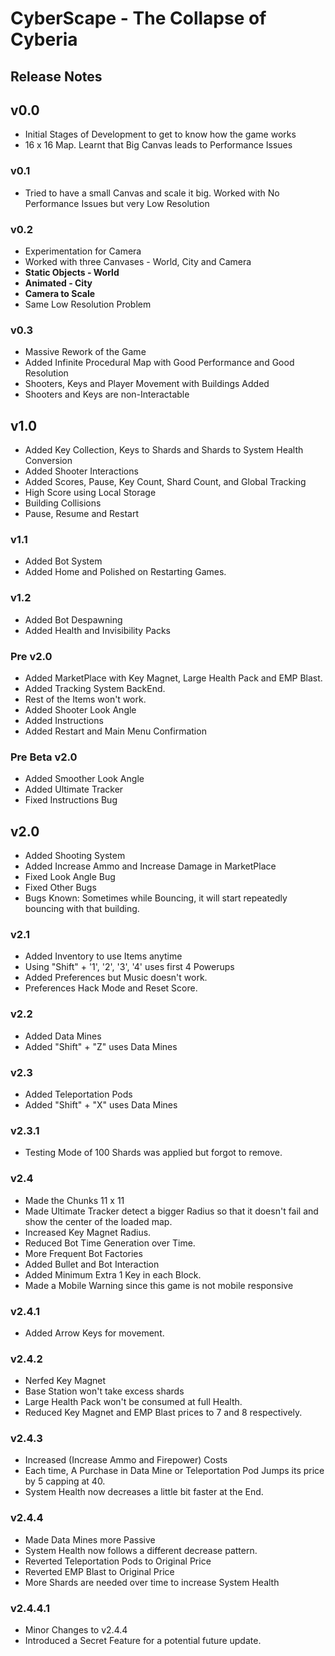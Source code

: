 # CyberScape - The Collapse of Cyberia

## Release Notes

## v0.0
* Initial Stages of Development to get to know how the game works
* 16 x 16 Map. Learnt that Big Canvas leads to Performance Issues

### v0.1
* Tried to have a small Canvas and scale it big. Worked with No Performance Issues but very Low Resolution

### v0.2
* Experimentation for Camera
* Worked with three Canvases - World, City and Camera
* **Static Objects - World**
* **Animated - City**
* **Camera to Scale**
* Same Low Resolution Problem

### v0.3
* Massive Rework of the Game
* Added Infinite Procedural Map with Good Performance and Good Resolution
* Shooters, Keys and Player Movement with Buildings Added
* Shooters and Keys are non-Interactable

## v1.0
* Added Key Collection, Keys to Shards and Shards to System Health Conversion
* Added Shooter Interactions
* Added Scores, Pause, Key Count, Shard Count, and Global Tracking
* High Score using Local Storage
* Building Collisions
* Pause, Resume and Restart

### v1.1
* Added Bot System
* Added Home and Polished on Restarting Games.

### v1.2
* Added Bot Despawning
* Added Health and Invisibility Packs

### Pre v2.0
* Added MarketPlace with Key Magnet, Large Health Pack and EMP Blast.
* Added Tracking System BackEnd.
* Rest of the Items won't work.
* Added Shooter Look Angle
* Added Instructions
* Added Restart and Main Menu Confirmation

### Pre Beta v2.0
* Added Smoother Look Angle
* Added Ultimate Tracker
* Fixed Instructions Bug

## v2.0
* Added Shooting System
* Added Increase Ammo and Increase Damage in MarketPlace
* Fixed Look Angle Bug
* Fixed Other Bugs
* Bugs Known: Sometimes while Bouncing, it will start repeatedly bouncing with that building.

### v2.1
* Added Inventory to use Items anytime
* Using "Shift" + '1', '2', '3', '4' uses first 4 Powerups
* Added Preferences but Music doesn't work.
* Preferences Hack Mode and Reset Score.

### v2.2
* Added Data Mines
* Added "Shift" + "Z" uses Data Mines

### v2.3
* Added Teleportation Pods
* Added "Shift" + "X" uses Data Mines

### v2.3.1
* Testing Mode of 100 Shards was applied but forgot to remove.

### v2.4
* Made the Chunks 11 x 11
* Made Ultimate Tracker detect a bigger Radius so that it doesn't fail and show the center of the loaded map.
* Increased Key Magnet Radius.
* Reduced Bot Time Generation over Time.
* More Frequent Bot Factories 
* Added Bullet and Bot Interaction
* Added Minimum Extra 1 Key in each Block.
* Made a Mobile Warning since this game is not mobile responsive

### v2.4.1
* Added Arrow Keys for movement.

### v2.4.2
* Nerfed Key Magnet
* Base Station won't take excess shards
* Large Health Pack won't be consumed at full Health.
* Reduced Key Magnet and EMP Blast prices to 7 and 8 respectively.

### v2.4.3
* Increased (Increase Ammo and Firepower) Costs
* Each time, A Purchase in Data Mine or Teleportation Pod Jumps its price by 5 capping at 40.
* System Health now decreases a little bit faster at the End.

### v2.4.4
* Made Data Mines more Passive
* System Health now follows a different decrease pattern.
* Reverted Teleportation Pods to Original Price
* Reverted EMP Blast to Original Price
* More Shards are needed over time to increase System Health

### v2.4.4.1
* Minor Changes to v2.4.4
* Introduced a Secret Feature for a potential future update.